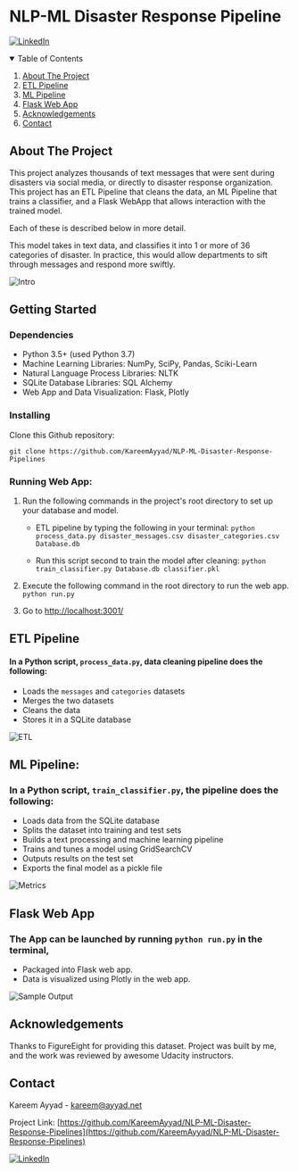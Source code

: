 
# NLP-ML Disaster Response Pipeline
[![LinkedIn][linkedin-shield]][linkedin-url]
<!-- TABLE OF CONTENTS -->
<details open="open">
  <summary>Table of Contents</summary>
  <ol>
    <li>
      <a href="#about-the-project">About The Project</a>
    </li>
    <li>
      <a href="#etl-pipeline">ETL Pipeline</a>
    </li>
    <li>
    <a href="#ml-pipeline">ML Pipeline</a>
  </li>
 <li>
 <a href="#flask-web-app">Flask Web App</a>
 </li>
  <li>
 <a href="#acknowledgements">Acknowledgements</a>
 </li>
 <li><a href="#contact">Contact</a></li>
  </ol>
</details>

## About The Project
This project analyzes thousands of text messages that were sent during disasters via social media, or directly to disaster response organization. 
This project has an ETL Pipeline that cleans the data, an ML Pipeline that trains a classifier, and a Flask WebApp that allows interaction with the trained model. 

Each of these is described below in more detail.

This model takes in text data, and classifies it into 1 or more of 36 categories of disaster. In practice, this would allow departments to sift through messages and respond more swiftly.

![Intro](screenshots/main_page.png)

## Getting Started
### Dependencies
-   Python 3.5+ (used Python 3.7)
-   Machine Learning Libraries: NumPy, SciPy, Pandas, Sciki-Learn
-   Natural Language Process Libraries: NLTK
-   SQLite Database Libraries: SQL Alchemy
-   Web App and Data Visualization: Flask, Plotly

### Installing

Clone this Github repository:

```
git clone https://github.com/KareemAyyad/NLP-ML-Disaster-Response-Pipelines
```
### Running Web App:

1.  Run the following commands in the project's root directory to set up your database and model.
    
    -   ETL pipeline by typing the following in your terminal:
`python process_data.py disaster_messages.csv disaster_categories.csv Database.db`

    -  Run this script second to train the model after cleaning:
`python train_classifier.py Database.db classifier.pkl`

2.  Execute the following command in the root directory to run the web app.  `python run.py`
    
3.  Go to  [http://localhost:3001/](http://localhost:3001/)
## ETL Pipeline

#### In a Python script,  `process_data.py`, data cleaning pipeline does the following:


-   Loads the  `messages`  and  `categories`  datasets
-   Merges the two datasets
-   Cleans the data
-   Stores it in a SQLite database

![ETL](screenshots/etl.png)

#### 


## ML Pipeline:

### In a Python script, `train_classifier.py`, the pipeline does the following:
-   Loads data from the SQLite database
-   Splits the dataset into training and test sets
-   Builds a text processing and machine learning pipeline
-   Trains and tunes a model using GridSearchCV
-   Outputs results on the test set
-   Exports the final model as a pickle file




![Metrics](screenshots/metrics.png)


## Flask Web App
### The App can be launched by running `python run.py` in the terminal,
 - Packaged into Flask web app.
 - Data is visualized using Plotly in the web app.


![Sample Output](screenshots/sample_output.png)


<!-- Acknowledgements -->
## Acknowledgements
Thanks to FigureEight for providing this dataset.
Project was built by me, and the work was reviewed by awesome Udacity instructors.


<!-- CONTACT -->
## Contact

Kareem Ayyad - kareem@ayyad.net

Project Link: [https://github.com/KareemAyyad/NLP-ML-Disaster-Response-Pipelines](https://github.com/KareemAyyad/NLP-ML-Disaster-Response-Pipelines)

[![LinkedIn][linkedin-shield]][linkedin-url]

[linkedin-shield]: https://img.shields.io/badge/-LinkedIn-black.svg?style=for-the-badge&logo=linkedin&colorB=555
[linkedin-url]: https://www.linkedin.com/in/kareemayyad/